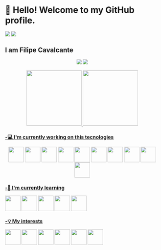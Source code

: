 <!-- ### Hi there 👋

<!--
**lipscheech/lipscheech** is a ✨ _special_ ✨ repository because its `README.md` (this file) appears on your GitHub profile.

Here are some ideas to get you started:

- 🔭 I’m currently working on ...
- 🌱 I’m currently learning ...
- 👯 I’m looking to collaborate on ...
- 🤔 I’m looking for help with ...
- 💬 Ask me about ...
- 📫 How to reach me: ...
- 😄 Pronouns: ...
- ⚡ Fun fact: ...
-->

# 👋 Hello! Welcome to my GitHub profile.

<div>
  <img src="https://komarev.com/ghpvc/?style=for-the-badge&logo=appveyor?username=lipscheech&color=green"/>
  <img src="https://badges.pufler.dev/commits/yearly/lipscheech?style=for-the-badge&logo=appveyor"/>
</div>

## I am Filipe Cavalcante


  <div align="center">
    <a href="https://www.linkedin.com/in/lipscheech/" target="_blank"><img src="https://img.shields.io/badge/-LinkedIn-%230077B5?style=for-the-badge&logo=linkedin&logoColor=white" target="_blank"></a> 
    <a href="mailto:cavalcante.filipe97@gmail.com"><img src="https://img.shields.io/badge/-Gmail-%23333?style=for-the-badge&logo=gmail&logoColor=white" target="_blank"></a>
  </div>
&nbsp;

<div align="center">
  <a href="https://github.com/lipscheech">
  <img height="180em" src="https://github-readme-streak-stats.herokuapp.com/?user=lipscheech&theme=dracula"/>
  <img height="180em" src="https://github-readme-stats.vercel.app/api/top-langs/?username=lipscheech&layout=compact&langs_count=7&theme=dracula"/>
</div>

### -💻 I'm currently working on this tecnologies
  <div align="center" style="display: inline-block">
            <img src="https://cdn.jsdelivr.net/gh/devicons/devicon/icons/java/java-original.svg" height=50 width=50 align="center" />
            <img src="https://cdn.jsdelivr.net/gh/devicons/devicon/icons/spring/spring-original.svg" height=50 width=50 align="center" />
            <img src="https://cdn.jsdelivr.net/gh/devicons/devicon/icons/angularjs/angularjs-original.svg" height=50 width=50 align="center" />
            <img src="https://cdn.jsdelivr.net/gh/devicons/devicon/icons/javascript/javascript-plain.svg" height=50 width=50 align="center" />
            <img src="https://cdn.jsdelivr.net/gh/devicons/devicon/icons/typescript/typescript-plain.svg" height=50 width=50 align="center" />
            <img src="https://cdn.jsdelivr.net/gh/devicons/devicon/icons/bootstrap/bootstrap-original.svg" height=50 width=50 align="center" />
            <img src="https://cdn.jsdelivr.net/gh/devicons/devicon/icons/html5/html5-plain-wordmark.svg" height=50 width=50 align="center" />
            <img src="https://cdn.jsdelivr.net/gh/devicons/devicon/icons/css3/css3-plain-wordmark.svg" height=50 width=50 align="center" />
            <img src="https://cdn.jsdelivr.net/gh/devicons/devicon/icons/sass/sass-original.svg" height=50 width=50 align="center"/>
            <img src="https://cdn.jsdelivr.net/gh/devicons/devicon/icons/gitlab/gitlab-original.svg" height=50 width=50 align="center" />
          
  </div>
  
  
 ### -📖 I'm currently learning

  <div align="center" style="display: inline-block">
            <img src="https://cdn.jsdelivr.net/gh/devicons/devicon/icons/linux/linux-original.svg" height=50 width=50 align="center"/>
            <img src="https://cdn.jsdelivr.net/gh/devicons/devicon/icons/docker/docker-original.svg" height=50 width=50 align="center"/>
            <img src="https://cdn.jsdelivr.net/gh/devicons/devicon/icons/vagrant/vagrant-original.svg" height=50 width=50 align="center"/>
            <img src="https://cdn.jsdelivr.net/gh/devicons/devicon/icons/jenkins/jenkins-plain.svg" height=50 width=50 align="center"/>
            <img src="https://cdn.jsdelivr.net/gh/devicons/devicon/icons/python/python-plain.svg" height=50 width=50 align="center"/>
  </div>
  
  ### -💡 My interests
  
  <div align="center" style="display: inline-block">
            <img src="https://cdn.jsdelivr.net/gh/devicons/devicon/icons/ansible/ansible-original.svg" height=50 width=50 align="center"/>
            <img src="https://cdn.jsdelivr.net/gh/devicons/devicon/icons/bash/bash-original.svg" height=50 width=50 align="center"/>
            <img src="https://cdn.jsdelivr.net/gh/devicons/devicon/icons/vim/vim-original.svg" height=50 width=50 align="center"/>
            <img src="https://cdn.jsdelivr.net/gh/devicons/devicon/icons/react/react-original.svg" height=50 width=50 align="center"/>
            <img src="https://cdn.jsdelivr.net/gh/devicons/devicon/icons/kubernetes/kubernetes-plain-wordmark.svg" height=50 width=50 align="center"/>
            <img src="https://cdn.jsdelivr.net/gh/devicons/devicon/icons/googlecloud/googlecloud-original-wordmark.svg" height=50 width=50 align="center"/>
  </div>
  
  
  
